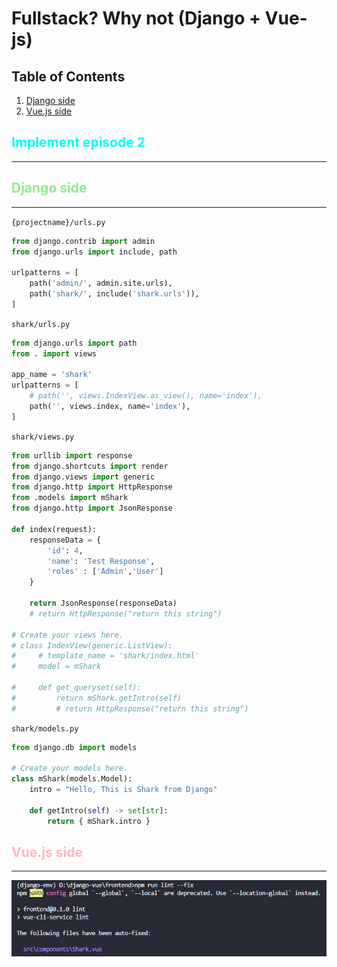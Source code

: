 # Fullstack? Why not (Django + Vue-js)

<style>
    r { color: Red }
    g { color: Green }
    b { color: Blue }
    Orange { color: Orange }
    LightGreen { color: LightGreen }
    Cyan { color: Cyan }
    LightPink { color: LightPink }
</style>

## Table of Contents
1. [Django side](#django)
2. [Vue.js side](#vuejs)

## <Cyan>Implement episode 2</Cyan>
<hr>

<h2 id="django"><LightGreen>Django side</LightGreen></h2>
<hr>

`{projectname}/urls.py`
```python
from django.contrib import admin
from django.urls import include, path

urlpatterns = [
    path('admin/', admin.site.urls),
    path('shark/', include('shark.urls')),
]
```
`shark/urls.py`
```python
from django.urls import path
from . import views

app_name = 'shark'
urlpatterns = [
    # path('', views.IndexView.as_view(), name='index'),
    path('', views.index, name='index'),
]
```

`shark/views.py`
```python
from urllib import response
from django.shortcuts import render
from django.views import generic
from django.http import HttpResponse
from .models import mShark
from django.http import JsonResponse

def index(request):
    responseData = {
        'id': 4,
        'name': 'Test Response',
        'roles' : ['Admin','User']
    }

    return JsonResponse(responseData)
    # return HttpResponse("return this string")

# Create your views here.
# class IndexView(generic.ListView):
#     # template_name = 'shark/index.html'
#     model = mShark

#     def get_queryset(self):
#         return mShark.getIntro(self)
#         # return HttpResponse("return this string")
```
`shark/models.py`
```python
from django.db import models

# Create your models here.
class mShark(models.Model):
    intro = "Hello, This is Shark from Django"

    def getIntro(self) -> set[str]:
        return { mShark.intro }
```

<h2 id="vuejs"><LightPink>Vue.js side</LightPink></h2>
<hr>



![npm run lint --fix](npm_run_lint.png)